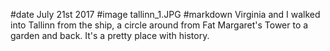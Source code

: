 #date July 21st 2017
#image tallinn_1.JPG
#markdown
Virginia and I walked into Tallinn from the ship, a circle around from
Fat Margaret's Tower to a garden and back. It's a pretty place with
history.
